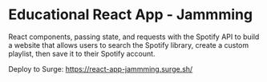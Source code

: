 # Educational React App - Jammming

React components, passing state, and requests with the Spotify API to build a website that allows users to search the Spotify library, create a custom playlist, then save it to their Spotify account.

Deploy to Surge: https://react-app-jammming.surge.sh/
